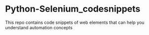 # Python-Selenium_codesnippets
This repo contains code snippets of web elements that can help you understand automation concepts
